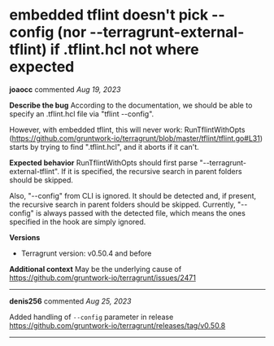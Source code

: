 # embedded tflint doesn't pick --config (nor --terragrunt-external-tflint) if .tflint.hcl not where expected

**joaocc** commented *Aug 19, 2023*

**Describe the bug**
According to the documentation, we should be able to specify an .tflint.hcl file via "tflint --config".

However, with embedded tflint, this will never work: RunTflintWithOpts (https://github.com/gruntwork-io/terragrunt/blob/master/tflint/tflint.go#L31) starts by trying to find ".tflint.hcl", and it aborts if it can't.

**Expected behavior**
RunTflintWithOpts should first parse "--terragrunt-external-tflint".
If it is specified, the recursive search in parent folders should be skipped.

Also, "--config" from CLI is ignored. It should be detected and, if present, the recursive search in parent folders should be skipped.
Currently, "--config" is always passed with the detected file, which means the ones specified in the hook are simply ignored.

**Versions**
- Terragrunt version: v0.50.4 and before

**Additional context**
May be the underlying cause of https://github.com/gruntwork-io/terragrunt/issues/2471
<br />
***


**denis256** commented *Aug 25, 2023*

Added handling of `--config` parameter in release https://github.com/gruntwork-io/terragrunt/releases/tag/v0.50.8
***

